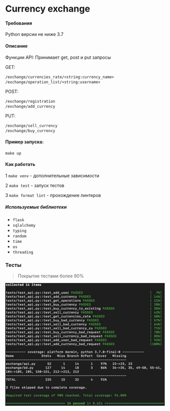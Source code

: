 # Currency exchange

#### Требования
Python версии не ниже 3.7

#### Описание
Функции API:
Принимает get, post и put запросы

GET:

    /exchange/currencies_rate/<string:currency_name>
    /exchange/operation_list/<string:username>

POST:

    /exchange/registration
    /exchange/add_currency


PUT:

    /exchange/sell_currency
    /exchange/buy_currency

 
#### Пример запуска:     
    make up

#### Как работать 
1 `make venv` - дополнительные зависимости

2 `make test` - запуск тестов

3 `make format lint` - прохождение линтеров
    
##### Используемые библиотеки
* `flask`
* `sqlalchemy`
* `typing`
* `random`
* `time`
* `os`
* `threading`

### Тесты
> Покрытие тестами более 90%

![Game](img/test.jpg)

